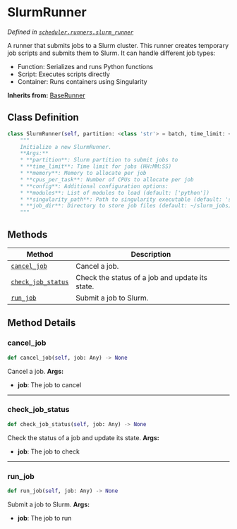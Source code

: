 # SlurmRunner

*Defined in [`scheduler.runners.slurm_runner`](https://github.com/aid2e/scheduler_epic/blob/main/scheduler/runners/slurm_runner.py)*

A runner that submits jobs to a Slurm cluster.
This runner creates temporary job scripts and submits them to Slurm.
It can handle different job types:
- Function: Serializes and runs Python functions
- Script: Executes scripts directly
- Container: Runs containers using Singularity

**Inherits from:** [BaseRunner](base_runner.md)

## Class Definition

```python
class SlurmRunner(self, partition: <class 'str'> = batch, time_limit: <class 'str'> = 01:00:00, memory: <class 'str'> = 4G, cpus_per_task: <class 'int'> = 1, config: Dict[str, Any] = None):
    """
    Initialize a new SlurmRunner.
    **Args:**
    * **partition**: Slurm partition to submit jobs to
    * **time_limit**: Time limit for jobs (HH:MM:SS)
    * **memory**: Memory to allocate per job
    * **cpus_per_task**: Number of CPUs to allocate per job
    * **config**: Additional configuration options:
    * **modules**: List of modules to load (default: ['python'])
    * **singularity_path**: Path to singularity executable (default: 'singularity')
    * **job_dir**: Directory to store job files (default: ~/slurm_jobs)
    """
```

## Methods

| Method | Description |
|--------|-------------|
| [`cancel_job`](#cancel_job) | Cancel a job. |
| [`check_job_status`](#check_job_status) | Check the status of a job and update its state. |
| [`run_job`](#run_job) | Submit a job to Slurm. |

## Method Details

### cancel_job

```python
def cancel_job(self, job: Any) -> None
```

Cancel a job.
**Args:**
* **job**: The job to cancel

---

### check_job_status

```python
def check_job_status(self, job: Any) -> None
```

Check the status of a job and update its state.
**Args:**
* **job**: The job to check

---

### run_job

```python
def run_job(self, job: Any) -> None
```

Submit a job to Slurm.
**Args:**
* **job**: The job to run

